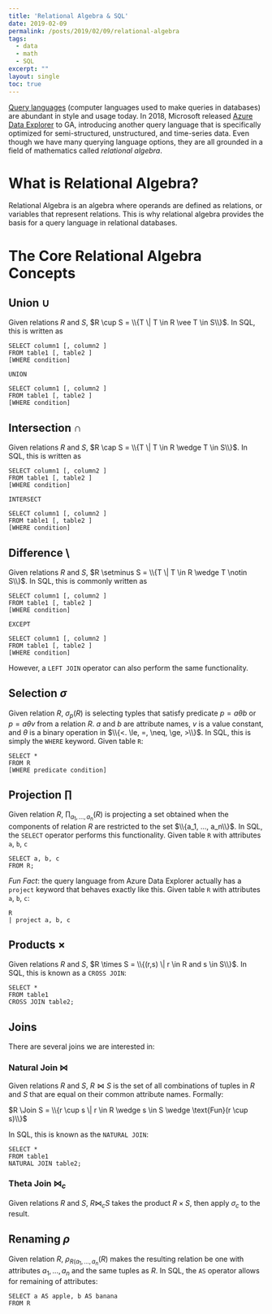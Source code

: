 ```yaml
---
title: 'Relational Algebra & SQL'
date: 2019-02-09
permalink: /posts/2019/02/09/relational-algebra
tags:
  - data
  - math
  - SQL
excerpt: ""
layout: single
toc: true
---
```


[Query languages](https://github.com/AnanthaRajuCprojects/List-of-programming-language-lists/blob/master/Query%20language.md) (computer languages used to make queries in databases) are abundant in style and usage today. In 2018, Microsoft released [Azure Data Explorer](https://azure.microsoft.com/en-us/services/data-explorer/) to GA, introducing another query language that is specifically optimized for semi-structured, unstructured, and time-series data. Even though we have many querying language options,  they are all grounded in a field of mathematics called _relational algebra_.

# What is Relational Algebra?

Relational Algebra is an algebra where operands are defined as relations, or variables that represent relations. This is why relational algebra provides the basis for a query language in relational databases.

# The Core Relational Algebra Concepts

## Union $\cup$

Given relations $R$ and $S$, $R \cup S = \\{T \| T \in R \vee T \in S\\}$. In SQL, this is written as

```
SELECT column1 [, column2 ]
FROM table1 [, table2 ]
[WHERE condition]

UNION

SELECT column1 [, column2 ]
FROM table1 [, table2 ]
[WHERE condition]
```

## Intersection $\cap$

Given relations $R$ and $S$, $R \cap S = \\{T \| T \in R \wedge T \in S\\}$. In SQL, this is written as

```
SELECT column1 [, column2 ]
FROM table1 [, table2 ]
[WHERE condition]

INTERSECT

SELECT column1 [, column2 ]
FROM table1 [, table2 ]
[WHERE condition]
```

## Difference $\setminus$

Given relations $R$ and $S$, $R \setminus S = \\{T \| T \in R \wedge T \notin S\\}$. In SQL, this is commonly written as

```
SELECT column1 [, column2 ]
FROM table1 [, table2 ]
[WHERE condition]

EXCEPT

SELECT column1 [, column2 ]
FROM table1 [, table2 ]
[WHERE condition]
```

However, a `LEFT JOIN` operator can also perform the same functionality.

## Selection $\sigma$

Given relation $R$, $\sigma_{p}(R)$ is selecting typles that satisfy predicate $p = a \theta b$ or $p = a \theta v$ from a relation $R$. $a$ and $b$ are attribute names, $v$ is a value constant, and $\theta$ is a binary operation in $\\{<. \le, =, \neq, \ge, >\\}$. In SQL, this is simply the `WHERE` keyword. Given table `R`:

```
SELECT *
FROM R
[WHERE predicate condition]
```

## Projection $\prod$

Given relation $R$, $\prod_{a_1, ..., a_n}(R)$ is projecting a set obtained when the components of relation $R$ are restricted to the set $\\{a_1, ..., a_n\\}$. In SQL, the `SELECT` operator performs this functionality. Given table `R` with attributes `a`, `b`, `c`

```
SELECT a, b, c
FROM R;
```

_Fun Fact_: the query language from Azure Data Explorer actually has a `project` keyword that behaves exactly like this. Given table `R` with attributes `a`, `b`, `c`:

```
R
| project a, b, c
```

## Products $\times$

Given relations $R$ and $S$, $R \times S = \\{(r,s) \| r \in R and s \in S\\}$. In SQL, this is known as a `CROSS JOIN`:

```
SELECT * 
FROM table1 
CROSS JOIN table2;
```

## Joins

There are several joins we are interested in:

### Natural Join $\Join$

Given relations $R$ and $S$, $R \Join S$ is the set of all combinations of tuples in $R$ and $S$ that are equal on their common attribute names. Formally:

$R \Join S = \\{r \cup s \| r \in R \wedge s \in S \wedge \text{Fun}(r \cup s)\\}$

In SQL, this is known as the `NATURAL JOIN`:

```
SELECT * 
FROM table1 
NATURAL JOIN table2;
```

### Theta Join $\Join_{c}$

Given relations $R$ and $S$, $R \Join_c S$ takes the product $R \times S$, then apply $\sigma_c$ to the result.

## Renaming $\rho$

Given relation $R$, $\rho_{R(a_1, ..., a_n}(R)$ makes the resulting relation be one with attributes $a_1, ..., a_n$ and the same tuples as $R$. In SQL, the `AS` operator allows for remaining of attributes:

```
SELECT a AS apple, b AS banana
FROM R
```